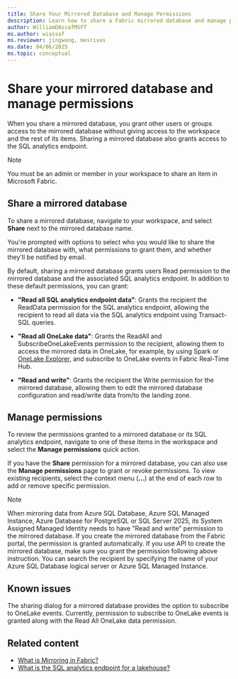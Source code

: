 ```yaml
---
title: Share Your Mirrored Database and Manage Permissions
description: Learn how to share a Fabric mirrored database and manage permissions.
author: WilliamDAssafMSFT
ms.author: wiassaf
ms.reviewer: jingwang, mesrivas 
ms.date: 04/06/2025
ms.topic: conceptual
---
```

# Share your mirrored database and manage permissions

When you share a mirrored database, you grant other users or groups access to the mirrored database without giving access to the workspace and the rest of its items. Sharing a mirrored database also grants access to the SQL analytics endpoint.

> [!NOTE]
> You must be an admin or member in your workspace to share an item in Microsoft Fabric.

## Share a mirrored database

To share a mirrored database, navigate to your workspace, and select **Share** next to the mirrored database name. 

You're prompted with options to select who you would like to share the mirrored database with, what permissions to grant them, and whether they'll be notified by email.

By default, sharing a mirrored database grants users Read permission to the mirrored database and the associated SQL analytics endpoint. In addition to these default permissions, you can grant:

- **"Read all SQL analytics endpoint data"**: Grants the recipient the ReadData permission for the SQL analytics endpoint, allowing the recipient to read all data via the SQL analytics endpoint using Transact-SQL queries.

- **"Read all OneLake data"**: Grants the ReadAll and SubscribeOneLakeEvents permission to the recipient, allowing them to access the mirrored data in OneLake, for example, by using Spark or [OneLake Explorer](explore-data-directly.md), and subscribe to OneLake events in Fabric Real-Time Hub.

- **"Read and write"**: Grants the recipient the Write permission for the mirrored database, allowing them to edit the mirrored database configuration and read/write data from/to the landing zone.

## Manage permissions

To review the permissions granted to a mirrored database or its SQL analytics endpoint, navigate to one of these items in the workspace and select the **Manage permissions** quick action.

If you have the **Share** permission for a mirrored database, you can also use the **Manage permissions** page to grant or revoke permissions. To view existing recipients, select the context menu (**...**) at the end of each row to add or remove specific permission. 

> [!NOTE]
> When mirroring data from Azure SQL Database, Azure SQL Managed Instance, Azure Database for PostgreSQL or SQL Server 2025, its System Assigned Managed Identity needs to have "Read and write" permission to the mirrored database. If you create the mirrored database from the Fabric portal, the permission is granted automatically. If you use API to create the mirrored database, make sure you grant the permission following above instruction. You can search the recipient by specifying the name of your Azure SQL Database logical server or Azure SQL Managed Instance.

## Known issues
The sharing dialog for a mirrored database provides the option to subscribe to OneLake events. Currently, permission to subscribe to OneLake events is granted along with the Read All OneLake data permission.


## Related content

- [What is Mirroring in Fabric?](overview.md)
- [What is the SQL analytics endpoint for a lakehouse?](../../data-engineering/lakehouse-sql-analytics-endpoint.md)

